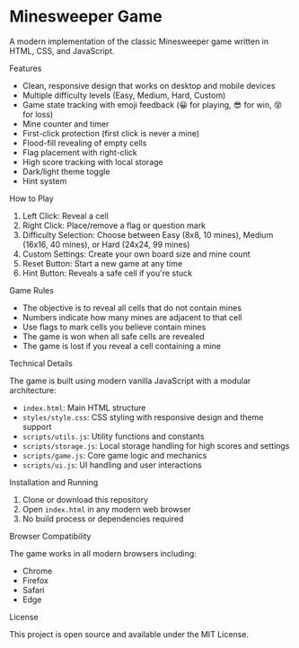 # Minesweeper Game

A modern implementation of the classic Minesweeper game written in HTML, CSS, and JavaScript.

 Features

- Clean, responsive design that works on desktop and mobile devices
- Multiple difficulty levels (Easy, Medium, Hard, Custom)
- Game state tracking with emoji feedback (😀 for playing, 😎 for win, 😵 for loss)
- Mine counter and timer
- First-click protection (first click is never a mine)
- Flood-fill revealing of empty cells
- Flag placement with right-click
- High score tracking with local storage
- Dark/light theme toggle
- Hint system

 How to Play

1. Left Click: Reveal a cell
2. Right Click: Place/remove a flag or question mark
3. Difficulty Selection: Choose between Easy (8x8, 10 mines), Medium (16x16, 40 mines), or Hard (24x24, 99 mines)
4. Custom Settings: Create your own board size and mine count
5. Reset Button: Start a new game at any time
6. Hint Button: Reveals a safe cell if you're stuck

 Game Rules

- The objective is to reveal all cells that do not contain mines
- Numbers indicate how many mines are adjacent to that cell
- Use flags to mark cells you believe contain mines
- The game is won when all safe cells are revealed
- The game is lost if you reveal a cell containing a mine

 Technical Details

The game is built using modern vanilla JavaScript with a modular architecture:

- `index.html`: Main HTML structure
- `styles/style.css`: CSS styling with responsive design and theme support
- `scripts/utils.js`: Utility functions and constants
- `scripts/storage.js`: Local storage handling for high scores and settings
- `scripts/game.js`: Core game logic and mechanics
- `scripts/ui.js`: UI handling and user interactions

 Installation and Running

1. Clone or download this repository
2. Open `index.html` in any modern web browser
3. No build process or dependencies required

 Browser Compatibility

The game works in all modern browsers including:
- Chrome
- Firefox
- Safari
- Edge

 License

This project is open source and available under the MIT License. 